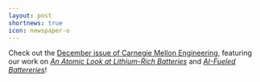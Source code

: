 ```yaml
---
layout: post
shortnews: true
icon: newspaper-o
---
```


Check out the [December issue of Carnegie Mellon Engineering](https://issuu.com/cmuengineering/docs/engineering-magazine-fall-2021), featuring our work on [_An Atomic Look at Lithium-Rich Batteries_](https://doi.org/10.1038/s41586-021-03509-z) and [_AI-Fueled Battereries_](https://doi.org/10.1016/j.xcrp.2020.100264)!
